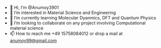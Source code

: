 - 👋 Hi, I’m @Anumoy3901
- 👀 I’m interested in Material Science and Engineering
- 🌱 I’m currently learning Molecular Dyanmics, DFT and Quantum Physics
- 💞️ I’m looking to collaborate on any project involving Computational material science 
- 📫 How to reach me +49 15758084012 or drop a mail at anumoy99@gmail.com

<!---
Anumoy3901/Anumoy3901 is a ✨ special ✨ repository because its `README.md` (this file) appears on your GitHub profile.
You can click the Preview link to take a look at your changes.
--->
